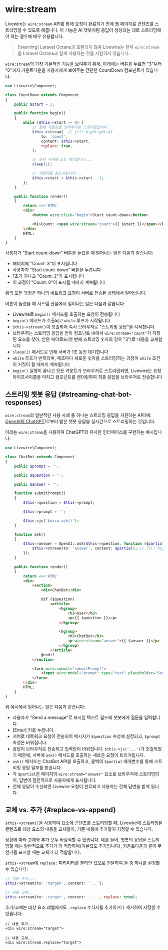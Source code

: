 # wire:stream
Livewire는 `wire:stream` API를 통해 요청이 완료되기 전에 웹 페이지로 콘텐츠를 스트리밍할 수 있도록 해줍니다. 이 기능은 AI 챗봇처럼 응답이 생성되는 대로 스트리밍해야 하는 경우에 매우 유용합니다.

> [!warning] Laravel Octane과 호환되지 않음
> Livewire는 현재 `wire:stream`을 Laravel Octane과 함께 사용하는 것을 지원하지 않습니다.

`wire:stream`의 가장 기본적인 기능을 보여주기 위해, 아래에는 버튼을 누르면 "3"부터 "0"까지 카운트다운을 사용자에게 보여주는 간단한 CountDown 컴포넌트가 있습니다:

```php
use Livewire\Component;

class CountDown extends Component
{
    public $start = 3;

    public function begin()
    {
        while ($this->start >= 0) {
            // 현재 카운트를 브라우저로 스트리밍합니다...
            $this->stream(  // [tl! highlight:4]
                to: 'count',
                content: $this->start,
                replace: true,
            );

            // 숫자 사이에 1초 대기합니다...
            sleep(1);

            // 카운터를 감소시킵니다...
            $this->start = $this->start - 1;
        };
    }

    public function render()
    {
        return <<<'HTML'
        <div>
            <button wire:click="begin">Start count-down</button>

            <h1>Count: <span wire:stream="count">{{ $start }}</span></h1> <!-- [tl! highlight] -->
        </div>
        HTML;
    }
}
```

사용자가 "Start count-down" 버튼을 눌렀을 때 일어나는 일은 다음과 같습니다:
* 페이지에 "Count: 3"이 표시됩니다
* 사용자가 "Start count-down" 버튼을 누릅니다
* 1초가 지나고 "Count: 2"가 표시됩니다
* 이 과정이 "Count: 0"이 표시될 때까지 계속됩니다

위의 모든 과정은 하나의 네트워크 요청이 서버로 전송된 상태에서 일어납니다.

버튼이 눌렸을 때 시스템 관점에서 일어나는 일은 다음과 같습니다:
* Livewire로 `begin()` 메서드를 호출하는 요청이 전송됩니다
* `begin()` 메서드가 호출되고 `while` 루프가 시작됩니다
* `$this->stream()`이 호출되어 즉시 브라우저로 "스트리밍 응답"을 시작합니다
* 브라우저는 스트리밍 응답을 받아 컴포넌트 내에서 `wire:stream="count"`가 지정된 요소를 찾아, 받은 페이로드(첫 번째 스트리밍 숫자의 경우 "3")로 내용을 교체합니다
* `sleep(1)` 메서드로 인해 서버가 1초 동안 대기합니다
* `while` 루프가 반복되며, 매초마다 새로운 숫자를 스트리밍하는 과정이 `while` 조건이 거짓이 될 때까지 계속됩니다
* `begin()` 실행이 끝나고 모든 카운트가 브라우저로 스트리밍되면, Livewire는 요청 라이프사이클을 마치고 컴포넌트를 렌더링하여 최종 응답을 브라우저로 전송합니다

## 스트리밍 챗봇 응답 {#streaming-chat-bot-responses}

`wire:stream`의 일반적인 사용 사례 중 하나는 스트리밍 응답을 지원하는 API(예: [OpenAI의 ChatGPT](https://chat.openai.com/))로부터 받은 챗봇 응답을 실시간으로 스트리밍하는 것입니다.

아래는 `wire:stream`을 사용하여 ChatGPT와 유사한 인터페이스를 구현하는 예시입니다:

```php
use Livewire\Component;

class ChatBot extends Component
{
    public $prompt = '';

    public $question = '';

    public $answer = '';

    function submitPrompt()
    {
        $this->question = $this->prompt;

        $this->prompt = '';

        $this->js('$wire.ask()');
    }

    function ask()
    {
        $this->answer = OpenAI::ask($this->question, function ($partial) {
            $this->stream(to: 'answer', content: $partial); // [tl! highlight]
        });
    }

    public function render()
    {
        return <<<'HTML'
        <div>
            <section>
                <div>ChatBot</div>

                @if ($question)
                    <article>
                        <hgroup>
                            <h3>User</h3>
                            <p>{{ $question }}</p>
                        </hgroup>

                        <hgroup>
                            <h3>ChatBot</h3>
                            <p wire:stream="answer">{{ $answer }}</p> <!-- [tl! highlight] -->
                        </hgroup>
                    </article>
                @endif
            </section>

            <form wire:submit="submitPrompt">
                <input wire:model="prompt" type="text" placeholder="Send a message" autofocus>
            </form>
        </div>
        HTML;
    }
}
```

위 예시에서 일어나는 일은 다음과 같습니다:
* 사용자가 "Send a message"로 표시된 텍스트 필드에 챗봇에게 질문을 입력합니다.
* [Enter] 키를 누릅니다.
* 서버로 네트워크 요청이 전송되어 메시지가 `$question` 속성에 설정되고, `$prompt` 속성은 비워집니다.
* 응답이 브라우저로 전송되고 입력란이 비워집니다. `$this->js('...')`가 호출되었기 때문에, 서버에 `ask()` 메서드를 호출하는 새로운 요청이 트리거됩니다.
* `ask()` 메서드는 ChatBot API를 호출하고, 콜백의 `$partial` 매개변수를 통해 스트리밍 응답 일부를 받습니다.
* 각 `$partial`은 페이지의 `wire:stream="answer"` 요소로 브라우저에 스트리밍되어, 답변이 점진적으로 사용자에게 표시됩니다.
* 전체 응답이 수신되면 Livewire 요청이 완료되고 사용자는 전체 답변을 받게 됩니다.

## 교체 vs. 추가 {#replace-vs-append}

`$this->stream()`을 사용하여 요소에 콘텐츠를 스트리밍할 때, Livewire에 스트리밍된 콘텐츠로 대상 요소의 내용을 교체할지, 기존 내용에 추가할지 지정할 수 있습니다.

상황에 따라 교체와 추가 모두 바람직할 수 있습니다. 예를 들어, 챗봇의 응답을 스트리밍할 때는 일반적으로 추가가 더 적합하며(기본값도 추가입니다), 카운트다운과 같이 무언가를 표시할 때는 교체가 더 적합합니다.

`$this->stream`에 `replace:` 파라미터를 불리언 값으로 전달하여 둘 중 하나를 설정할 수 있습니다:

```php
// 내용 추가...
$this->stream(to: 'target', content: '...');

// 내용 교체...
$this->stream(to: 'target', content: '...', replace: true);
```

추가/교체는 대상 요소 레벨에서도 `.replace` 수식자를 추가하거나 제거하여 지정할 수 있습니다:

```blade
// 내용 추가...
<div wire:stream="target">

// 내용 교체...
<div wire:stream.replace="target">
```
